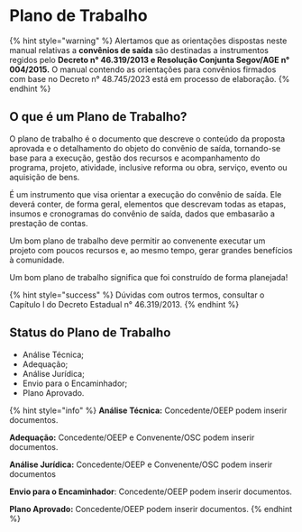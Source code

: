# Plano de Trabalho

{% hint style="warning" %}
Alertamos que as orientações dispostas neste manual relativas a **convênios de saída** são destinadas a instrumentos regidos pelo **Decreto n° 46.319/2013 e Resolução Conjunta Segov/AGE n° 004/2015.** O manual contendo as orientações para convênios firmados com base no Decreto n° 48.745/2023 está em processo de elaboração.
{% endhint %}

## O que é um Plano de Trabalho?&#x20;

O plano de trabalho é o documento que descreve o conteúdo da proposta aprovada e o detalhamento do objeto do convênio de saída, tornando-se base para a execução, gestão dos recursos e acompanhamento do programa, projeto, atividade, inclusive reforma ou obra, serviço, evento ou aquisição de bens.&#x20;

É um instrumento que visa orientar a execução do convênio de saída. Ele deverá conter, de forma geral, elementos que descrevam todas as etapas, insumos e cronogramas do convênio de saída, dados que embasarão a prestação de contas.

Um bom plano de trabalho deve permitir ao convenente executar um projeto com poucos recursos e, ao mesmo tempo, gerar grandes benefícios à comunidade.&#x20;

Um bom plano de trabalho significa que foi construído de forma planejada!&#x20;

{% hint style="success" %}
Dúvidas com outros termos, consultar o Capítulo l do Decreto Estadual n° 46.319/2013.&#x20;
{% endhint %}

## Status do Plano de Trabalho

* Análise Técnica;
* Adequação;
* Análise Jurídica;
* Envio para o Encaminhador;
* Plano Aprovado.

{% hint style="info" %}
**Análise Técnica:** Concedente/OEEP podem inserir documentos.

**Adequação:** Concedente/OEEP e Convenente/OSC podem inserir documentos.&#x20;

**Análise Jurídica:** Concedente/OEEP e Convenente/OSC podem inserir documentos

**Envio para o Encaminhador**: Concedente/OEEP podem inserir documentos.

**Plano Aprovado:** Concedente/OEEP podem inserir documentos.
{% endhint %}
